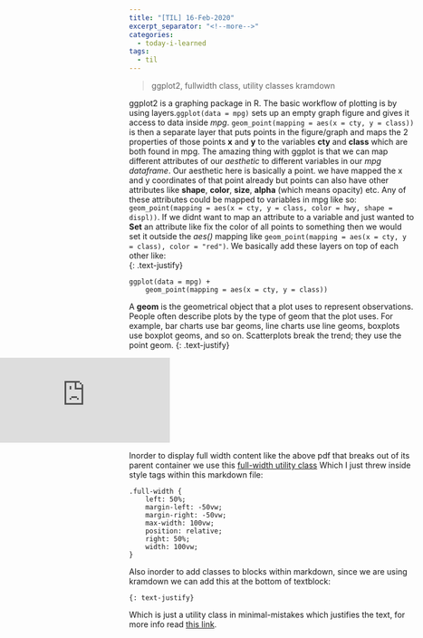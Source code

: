 ```yaml
---
title: "[TIL] 16-Feb-2020"
excerpt_separator: "<!--more-->"
categories:
  - today-i-learned
tags:
  - til 
---
```


>ggplot2, fullwidth class, utility classes kramdown

<!--more-->
ggplot2 is a graphing package in R. The basic workflow of plotting is by using layers.`ggplot(data = mpg)` sets up an empty graph figure and gives it access to data inside *mpg*. `geom_point(mapping = aes(x = cty, y = class))` is then a separate layer that puts points in the figure/graph and maps the 2 properties of those points **x** and **y** to the variables **cty** and **class** which are both found in mpg. The amazing thing with ggplot is that we can map different attributes of our *aesthetic* to different variables in our *mpg dataframe*. Our aesthetic here is basically a point. we have mapped the x and y coordinates of that point already but points can also have other attributes like **shape**, **color**, **size**, **alpha** (which means opacity) etc. Any of these attributes could be mapped to variables in mpg like so: `geom_point(mapping = aes(x = cty, y = class, color = hwy, shape = displ))`. If we didnt want to map an attribute to a variable and just wanted to **Set** an attribute like fix the color of all points to something then we would set it outside the *aes()* mapping like `geom_point(mapping = aes(x = cty, y = class), color = "red")`. We basically add these layers on top of each other like:  
{: .text-justify}

```
ggplot(data = mpg) +
    geom_point(mapping = aes(x = cty, y = class))
```

A **geom** is the geometrical object that a plot uses to represent observations. People often describe plots by the type of geom that the plot uses. For example, bar charts use bar geoms, line charts use line geoms, boxplots use boxplot geoms, and so on. Scatterplots break the trend; they use the point geom.
{: .text-justify}
<style>
.full-width {
	left: 50%;
	margin-left: -50vw;
	margin-right: -50vw;
	max-width: 99vw;
	position: relative;
	right: 50%;
	width: 99vw;
}
</style>
<div class="full-width">
<embed src="https://rstudio.com/wp-content/uploads/2016/11/ggplot2-cheatsheet-2.1.pdf"/>
</div>

Inorder to display full width content like the above pdf that breaks out of its parent container we use this [full-width utility class](https://twitter.com/una/status/951519740840873984) Which I just threw inside style tags within this markdown file:  

```
.full-width {
	left: 50%;
	margin-left: -50vw;
	margin-right: -50vw;
	max-width: 100vw;
	position: relative;
	right: 50%;
	width: 100vw;
}
```

Also inorder to add classes to blocks within markdown, since we are using kramdown we can add this at the bottom of textblock:  

```
{: text-justify}
```

Which is just a utility class in minimal-mistakes which justifies the text, for more info read [this link](https://kramdown.gettalong.org/quickref.html#block-attributes).
